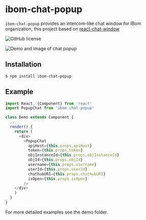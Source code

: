 # ibom-chat-popup

`ibom-chat-popup` provides an intercom-like chat window for IBom organization, this project based on <a href="https://www.npmjs.com/package/react-chat-window">react-chat-window</a>

![GitHub license](https://img.shields.io/github/package-json/v/kingofthestack/react-chat-window.svg?style=flat-square) 
<a href="https://www.npmjs.com/package/react-chat-window" target="\_parent">
</a>

![Demo and image of chat popup](https://i.imgur.com/5Yyc03f.png)


## Installation

```
$ npm install ibom-chat-popup
```

## Example

``` javascript
import React, {Component} from 'react'
import PopupChat from 'ibom-chat-popup'

class Demo extends Component {
  ...
  render() {
    return (
      <div>
        <PopupChat
          apiHost={this.props.apiHost}
          token={this.props.token}
          objInstanceId={this.props.objInstanceId}
          objId={this.props.objId}
          username={this.props.username}
          userId={this.props.userId}
          chathubURI={this.props.chathubURI}
          isOpen={this.props.isOpen}
        />
    </div>
    )
  }
}
```

For more detailed examples see the demo folder.


